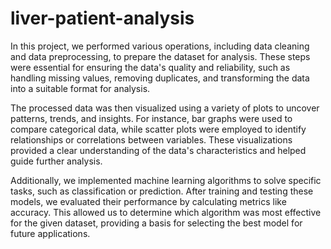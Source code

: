 # liver-patient-analysis

In this project, we performed various operations, including data cleaning and data preprocessing, to prepare the dataset for analysis. These steps were essential for ensuring the data's quality and reliability, such as handling missing values, removing duplicates, and transforming the data into a suitable format for analysis.

The processed data was then visualized using a variety of plots to uncover patterns, trends, and insights. For instance, bar graphs were used to compare categorical data, while scatter plots were employed to identify relationships or correlations between variables. These visualizations provided a clear understanding of the data's characteristics and helped guide further analysis.

Additionally, we implemented machine learning algorithms to solve specific tasks, such as classification or prediction. After training and testing these models, we evaluated their performance by calculating metrics like accuracy. This allowed us to determine which algorithm was most effective for the given dataset, providing a basis for selecting the best model for future applications.
